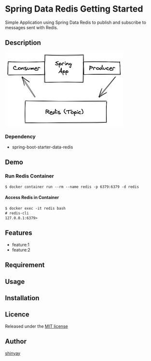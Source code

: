 # Spring Data Redis Getting Started

Simple Application using Spring Data Redis to publish and subscribe to messages sent with Redis.

## Description
![spring-redis](images/spring-redis.png)

### Dependency
- spring-boot-starter-data-redis

## Demo
### 
### Run Redis Container
```shell script
$ docker container run --rm --name redis -p 6379:6379 -d redis
```

#### Access Redis in Container
```shell script
$ docker exec -it redis bash
# redis-cli
127.0.0.1:6379>
```

## Features

- feature:1
- feature:2

## Requirement

## Usage

## Installation

## Licence

Released under the [MIT license](https://gist.githubusercontent.com/shinyay/56e54ee4c0e22db8211e05e70a63247e/raw/34c6fdd50d54aa8e23560c296424aeb61599aa71/LICENSE)

## Author

[shinyay](https://github.com/shinyay)
